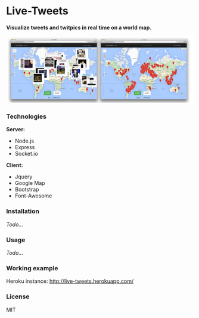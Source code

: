 Live-Tweets
===========

**Visualize tweets and twitpics in real time on a world map.**

![alt tag](https://raw.githubusercontent.com/berpj/live-tweets/master/screenshots.png)

### Technologies

**Server:**

* Node.js
* Express
* Socket.io

**Client:**

* Jquery
* Google Map
* Bootstrap
* Font-Awesome

### Installation
*Todo...*

### Usage
*Todo...*

### Working example
Heroku instance: http://live-tweets.herokuapp.com/

### License
MIT
